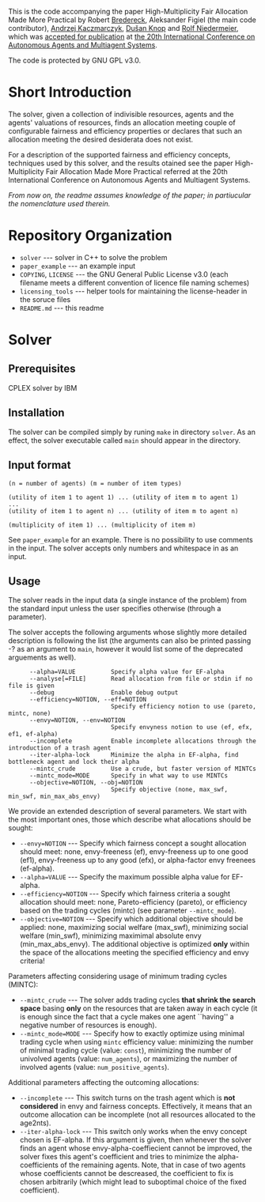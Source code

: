 This is the code accompanying the paper High-Multiplicity Fair
Allocation Made More Practical by Robert [Bredereck](https://robert.bredereck.info/), Aleksander Figiel (the main code contributor), [Andrzej Kaczmarczyk](https://www.user.tu-berlin.de/droores/), [Dušan Knop](https://fit.cvut.cz/cs/fakulta/lide/5176-rndr-dusan-knop-ph-d/publikace) and [Rolf Niedermeier](https://www.akt.tu-berlin.de/index.php?id=110570), which was [accepted for publication](https://aamas2021.soton.ac.uk/programme/accepted-papers/) at [the 20th
International Conference on Autonomous Agents and Multiagent Systems](https://aamas2021.soton.ac.uk/).

The code is protected by GNU GPL v3.0.

# Short Introduction

The solver, given a collection of indivisible resources, agents and the agents' valuations of resources, finds an allocation meeting couple of configurable fairness and efficiency properties or declares that such an allocation meeting the desired desiderata does not exist.

For a description of the supported fairness and efficiency concepts, techniques used by this solver, and the results otained see the paper High-Multiplicity Fair Allocation Made More Practical referred at the 20th International Conference on Autonomous Agents and Multiagent Systems.

*From now on, the readme assumes knowledge of the paper; in partiucular the nomenclature used therein.*


# Repository Organization

- `solver` --- solver in C++ to solve the problem
- `paper_example` --- an example input
- `COPYING`, `LICENSE` --- the GNU General Public License v3.0 (each filename meets a different convention of licence file naming schemes)
- `licensing_tools` --- helper tools for maintaining the license-header in the soruce files
- `README.md` --- this readme


# Solver

## Prerequisites
CPLEX solver by IBM

## Installation
The solver can be compiled simply by runing `make` in directory `solver`. As an effect, the solver executable called `main` should appear in the directory.

## Input format
```
(n = number of agents) (m = number of item types)

(utility of item 1 to agent 1) ... (utility of item m to agent 1)
...
(utility of item 1 to agent n) ... (utility of item m to agent n)

(multiplicity of item 1) ... (multiplicity of item m)
```
See `paper_example` for an example. There is no possibility to use comments in the input. The solver accepts only numbers and whitespace in as an input.

## Usage

The solver reads in the input data (a single instance of the problem) from the standard input unless the user specifies otherwise (through a parameter).

The solver accepts the following arguments whose slightly more detailed description is following the list (the arguments can also be printed passing -? as an argument to `main`, however it would list some of the deprecated arguements as well).
```
      --alpha=VALUE          Specify alpha value for EF-alpha
      --analyse[=FILE]       Read allocation from file or stdin if no file is given
      --debug                Enable debug output
      --efficiency=NOTION, --eff=NOTION
                             Specify efficiency notion to use (pareto, mintc, none)
      --envy=NOTION, --env=NOTION
                             Specify envyness notion to use (ef, efx, ef1, ef-alpha)
      --incomplete           Enable incomplete allocations through the introduction of a trash agent
      --iter-alpha-lock      Minimize the alpha in EF-alpha, find bottleneck agent and lock their alpha
      --mintc_crude          Use a crude, but faster version of MINTCs
      --mintc_mode=MODE      Specify in what way to use MINTCs
      --objective=NOTION, --obj=NOTION
                             Specify objective (none, max_swf, min_swf, min_max_abs_envy)
```

We provide an extended description of several parameters. We start with the most important ones, those which describe what allocations should be sought:
- `--envy=NOTION` --- Specify which fairness concept a sought allocation should meet: none, envy-freeness (ef), envy-freeness up to one good (ef1), envy-freeness up to any good (efx), or alpha-factor envy freenees (ef-alpha).
- `--alpha=VALUE` --- Specify the maximum possible alpha value for EF-alpha.
- `--efficiency=NOTION` --- Specify which fairness criteria a sought allocation should meet: none, Pareto-efficiency (pareto), or efficiency based on the trading cycles (mintc) (see parameter `--mintc_mode`).
- `--objective=NOTION` --- Specify which additional objective should be applied: none, maximizing social welfare (max_swf), minimizing social welfare (min_swf), minimizing maximimal absolute envy (min_max_abs_envy). The additional objective is optimized **only** within the space of the allocations meeting the specified efficiency and envy criteria!

Parameters affecting considering usage of minimum trading cycles (MINTC):
- `--mintc_crude` --- The solver adds trading cycles **that shrink the search space** basing **only** on the resources that are taken away in each cycle (it is enough since the fact that a cycle makes one agent ``having'' a negative number of resources is enough).
- `--mintc_mode=MODE` --- Specify how to exactly optimize using minimal trading cycle when using `mintc` efficiency value: minimizing the number of minimal trading cycle (value: `const`), minimizing the number of univolved agents (value: `num_agents`), or maximizing the number of involved agents (value: `num_positive_agents`).

Additional parameters affecting the outcoming allocations:
- `--incomplete` --- This switch turns on the trash agent which is **not considered** in envy and fairness concepts. Effectively, it means that an outcome allocation can be incomplete (not all resources allocated to the age2nts).
- `--iter-alpha-lock` --- This switch only works when the envy concept chosen is EF-alpha. If this argument is given, then whenever the solver finds an agent whose envy-alpha-coeffiecient cannot be improved, the solver fixes this agent's coefficient and tries to minimize the alpha-coefficients of the remaining agents. Note, that in case of two agents whose coefficients cannot be descreased, the coefficient to fix is chosen arbitrarily (which might lead to suboptimal choice of the fixed coefficient).
